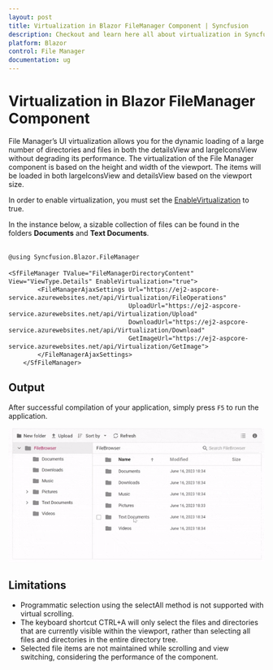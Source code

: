 ```yaml
---
layout: post
title: Virtualization in Blazor FileManager Component | Syncfusion
description: Checkout and learn here all about virtualization in Syncfusion Blazor FileManager component and more.
platform: Blazor
control: File Manager
documentation: ug
---
```


# Virtualization in Blazor FileManager Component

File Manager’s UI virtualization allows you for the dynamic loading of a large number of directories and files in both the detailsView and largeIconsView without degrading its performance. The virtualization of the File Manager component is based on the height and width of the viewport. The items will be loaded in both largeIconsView and detailsView based on the viewport size.

In order to enable virtualization, you must set the [EnableVirtualization](https://help.syncfusion.com/cr/blazor/Syncfusion.Blazor.FileManager.SfFileManager-1.html#Syncfusion_Blazor_FileManager_SfFileManager_1_EnableVirtualization) to true. 

In the instance below, a sizable collection of files can be found in the folders **Documents** and **Text Documents**.

```cshtml

@using Syncfusion.Blazor.FileManager

<SfFileManager TValue="FileManagerDirectoryContent" View="ViewType.Details" EnableVirtualization="true">
        <FileManagerAjaxSettings Url="https://ej2-aspcore-service.azurewebsites.net/api/Virtualization/FileOperations"
                                 UploadUrl="https://ej2-aspcore-service.azurewebsites.net/api/Virtualization/Upload"
                                 DownloadUrl="https://ej2-aspcore-service.azurewebsites.net/api/Virtualization/Download"
                                 GetImageUrl="https://ej2-aspcore-service.azurewebsites.net/api/Virtualization/GetImage">
        </FileManagerAjaxSettings>        
    </SfFileManager>

```

## Output

After successful compilation of your application, simply press `F5` to run the application.



![Virtualization in Blazor FileManager](images/blazor-filemanager-virtualization.gif)

## Limitations

* Programmatic selection using the selectAll method is not supported with virtual scrolling.
* The keyboard shortcut CTRL+A will only select the files and directories that are currently visible within the viewport, rather than selecting all files and directories in the entire directory tree.
* Selected file items are not maintained while scrolling and view switching, considering the performance of the component.
